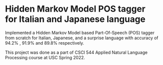 # Hidden Markov Model POS tagger for Italian and Japanese language
Implemented a Hidden Markov Model based Part-Of-Speech (POS) tagger from scratch for Italian, Japanese, and a surprise language with accuracy of 94.2% , 91.9% and 89.8% respectively.

This project was done as a part of CSCI 544 Applied Natural Language Processing course at USC Spring 2022.
